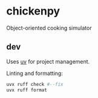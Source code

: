 # chickenpy
Object-oriented cooking simulator  

## dev  

Uses [uv](https://docs.astral.sh/uv/) for project management.  

Linting and formatting:  

```bash
uvx ruff check #--fix
uvx ruff format
```

